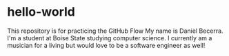 # hello-world
This repository is for practicing the GitHub Flow
My name is Daniel Becerra. I'm a student at Boise State studying computer science. I currently am a musician for a living but would love to be a software engineer as well!
